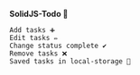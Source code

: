 **SolidJS-Todo 📝**

    Add tasks ➕
    Edit tasks ✏️
    Change status complete ✔️
    Remove tasks ❌
    Saved tasks in local-storage 💾
